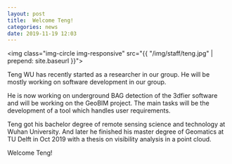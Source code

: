 ```yaml
---
layout: post
title:  Welcome Teng!
categories: news
date: 2019-11-19 12:03
---
```


<img class="img-circle img-responsive" src="{{ "/img/staff/teng.jpg" | prepend: site.baseurl }}">



Teng WU has recently started as a researcher in our group. He will be mostly working on software development in our group. 

He is now working on underground BAG detection of the 3dfier software and will be working on the GeoBIM project. The main tasks will be the development of a tool which handles user requirements.  

Teng got his bachelor degree of remote sensing science and technology at Wuhan University. And later he finished his master degree of Geomatics at TU Delft in Oct 2019 with a thesis on visibility analysis in a point cloud.

Welcome Teng!